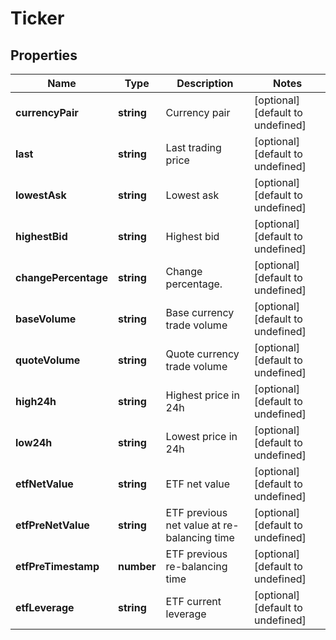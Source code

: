 # Ticker

## Properties

Name | Type | Description | Notes
------------ | ------------- | ------------- | -------------
**currencyPair** | **string** | Currency pair | [optional] [default to undefined]
**last** | **string** | Last trading price | [optional] [default to undefined]
**lowestAsk** | **string** | Lowest ask | [optional] [default to undefined]
**highestBid** | **string** | Highest bid | [optional] [default to undefined]
**changePercentage** | **string** | Change percentage. | [optional] [default to undefined]
**baseVolume** | **string** | Base currency trade volume | [optional] [default to undefined]
**quoteVolume** | **string** | Quote currency trade volume | [optional] [default to undefined]
**high24h** | **string** | Highest price in 24h | [optional] [default to undefined]
**low24h** | **string** | Lowest price in 24h | [optional] [default to undefined]
**etfNetValue** | **string** | ETF net value | [optional] [default to undefined]
**etfPreNetValue** | **string** | ETF previous net value at re-balancing time | [optional] [default to undefined]
**etfPreTimestamp** | **number** | ETF previous re-balancing time | [optional] [default to undefined]
**etfLeverage** | **string** | ETF current leverage | [optional] [default to undefined]

